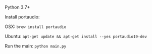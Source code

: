 Python 3.7+

Install portaudio:

OSX:
`brew install portaudio`

Ubuntu:
`apt-get update && apt-get install --yes portaudio19-dev`

Run the main:
`python main.py`

